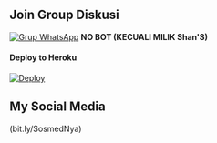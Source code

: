 ## Join Group Diskusi
[![Grup WhatsApp](https://img.shields.io/badge/WhatsApp%20Group-25D366?style=for-the-badge&logo=whatsapp&logoColor=white)](https://chat.whatsapp.com/DHKyawJfcH74DUJkJvzGDH) 
**NO BOT (KECUALI MILIK Shan'S)**


#### Deploy to Heroku
[![Deploy](https://www.herokucdn.com/deploy/button.svg)](https://heroku.com/deploy?template=https://github.com/HanifFarhanN/Vajer)


## My Social Media
(bit.ly/SosmedNya)
